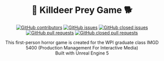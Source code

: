 # <div align="center">🦅 Killdeer Prey Game 🐕</div>

<div align="center">
  
<a href="https://github.com/timdrevitch/killdeer-prey/graphs/contributors">![GitHub contributors](https://img.shields.io/github/contributors/timdrevitch/killdeer-prey)</a>
<a href="https://github.com/timdrevitch/killdeer-prey/issues">![GitHub issues](https://img.shields.io/github/issues-raw/timdrevitch/killdeer-prey)</a>
<a href="https://github.com/timdrevitch/killdeer-prey/issues?q=is%3Aissue+is%3Aclosed">![GitHub closed issues](https://img.shields.io/github/issues-closed-raw/timdrevitch/killdeer-prey)</a>
<a href="https://github.com/timdrevitch/killdeer-prey/pulls">![GitHub pull requests](https://img.shields.io/github/issues-pr-raw/timdrevitch/killdeer-prey)</a>
<a href="https://github.com/timdrevitch/killdeer-prey/pulls?q=is%3Apr+is%3Aclosed">![GitHub closed pull requests](https://img.shields.io/github/issues-pr-closed-raw/timdrevitch/killdeer-prey)</a>
  
</div>

<div align="center">This first-person horror game is created for the WPI graduate class IMGD 5400 (Production Management For Interactive Media)</div>
<div align="center">Built with Unreal Engine 5</div>
